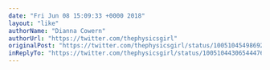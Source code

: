 ```yaml
---
date: "Fri Jun 08 15:09:33 +0000 2018"
layout: "like"
authorName: "Dianna Cowern"
authorUrl: "https://twitter.com/thephysicsgirl"
originalPost: "https://twitter.com/thephysicsgirl/status/1005104549869203456"
inReplyTo: "https://twitter.com/thephysicsgirl/status/1005104430654447616"
---
```

